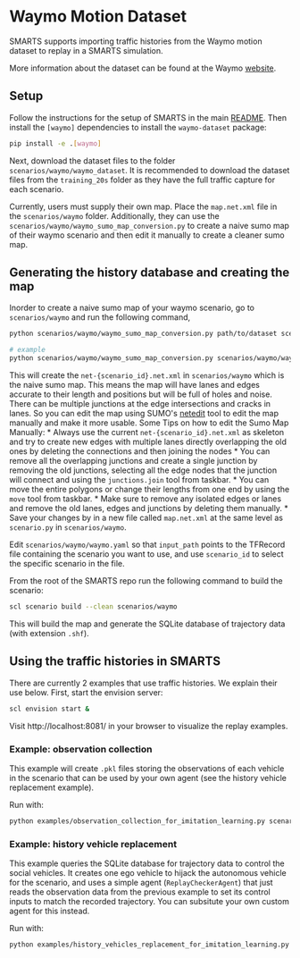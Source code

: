 # Waymo Motion Dataset

SMARTS supports importing traffic histories from the Waymo motion dataset to replay in a SMARTS simulation.

More information about the dataset can be found at the Waymo [website](https://waymo.com/open/data/motion/).

## Setup

Follow the instructions for the setup of SMARTS in the main [README](https://github.com/huawei-noah/SMARTS/). Then install the `[waymo]` dependencies to install the `waymo-dataset` package:

```bash
pip install -e .[waymo]
```

Next, download the dataset files to the folder `scenarios/waymo/waymo_dataset`. It is recommended to download the dataset files from the `training_20s` folder as they have the full traffic capture for each scenario.

Currently, users must supply their own map. Place the `map.net.xml` file in the `scenarios/waymo` folder. Additionally, they can use the `scenarios/waymo/waymo_sumo_map_conversion.py` to create a naive sumo map of their waymo scenario and then edit it manually to create a cleaner sumo map.

## Generating the history database and creating the map
Inorder to create a naive sumo map of your waymo scenario, go to `scenarios/waymo` and run the following command,
```bash
python scenarios/waymo/waymo_sumo_map_conversion.py path/to/dataset scenario_id

# example
python scenarios/waymo/waymo_sumo_map_conversion.py scenarios/waymo/waymo_dataset/uncompressed_scenario_training_20s_training_20s.tfrecord-00007-of-01000 e211c9b4f68ff2c8
```
This will create the `net-{scenario_id}.net.xml` in `scenarios/waymo` which is the naive sumo map. This means the map will have lanes and edges accurate to their length and positions but will be full of holes and noise. There can be multiple junctions at the edge intersections and cracks in lanes.
So you can edit the map using SUMO's [netedit](https://sumo.dlr.de/docs/Netedit/index.html) tool to edit the map manually and make it more usable. 
Some Tips on how to edit the Sumo Map Manually:
    * Always use the current `net-{scenario_id}.net.xml` as skeleton and try to create new edges with multiple lanes directly overlapping the old ones by deleting the connections and then joining the nodes
    * You can remove all the overlapping junctions and create a single junction by removing the old junctions, selecting all the edge nodes that the junction will connect and using the `junctions.join` tool from taskbar.
    * You can move the entire polygons or change their lengths from one end by using the `move` tool from taskbar.
    * Make sure to remove any isolated edges or lanes and remove the old lanes, edges and junctions by deleting them manually.
    * Save your changes by in a new file called `map.net.xml` at the same level as `scenario.py` in `scenarios/waymo`.

Edit `scenarios/waymo/waymo.yaml` so that `input_path` points to the TFRecord file containing the scenario you want to use, and use `scenario_id` to select the specific scenario in the file.

From the root of the SMARTS repo run the following command to build the scenario:

```bash
scl scenario build --clean scenarios/waymo
```

This will build the map and generate the SQLite database of trajectory data (with extension `.shf`).

## Using the traffic histories in SMARTS

There are currently 2 examples that use traffic histories. We explain their use below. First, start the envision server:

```bash
scl envision start &
```

Visit http://localhost:8081/ in your browser to visualize the replay examples.

### Example: observation collection

This example will create `.pkl` files storing the observations of each vehicle in the scenario that can be used by your own agent (see the history vehicle replacement example).

Run with:

```bash
python examples/observation_collection_for_imitation_learning.py scenarios/waymo
```

### Example: history vehicle replacement

This example queries the SQLite database for trajectory data to control the social vehicles. It creates one ego vehicle to hijack the autonomous vehicle for the scenario, and uses a simple agent (`ReplayCheckerAgent`) that just reads the observation data from the previous example to set its control inputs to match the recorded trajectory. You can subsitute your own custom agent for this instead.

Run with:

```bash
python examples/history_vehicles_replacement_for_imitation_learning.py --episodes=1 scenarios/waymo
```

